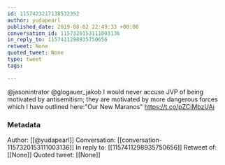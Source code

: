 ```yaml
---
id: 1157423217138532352
author: yudapearl
published_date: 2019-08-02 22:49:33 +00:00
conversation_id: 1157320153111003136
in_reply_to: 1157411298935750656
retweet: None
quoted_tweet: None
type: tweet
tags:

---
```


@jasonintrator @glogauer_jakob I would never accuse JVP of being motivated by antisemitism; they are motivated by more dangerous forces which I have outlined here:"Our New Maranos" https://t.co/pZCiMbzUAi

### Metadata

Author: [[@yudapearl]]
Conversation: [[conversation-1157320153111003136]]
In reply to: [[1157411298935750656]]
Retweet of: [[None]]
Quoted tweet: [[None]]
